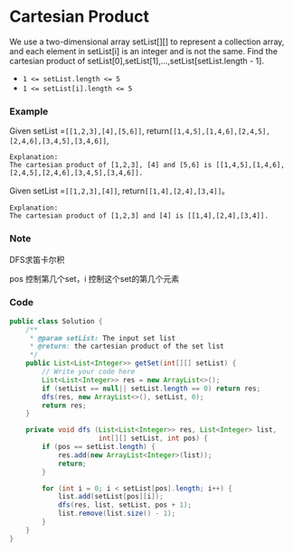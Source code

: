 # Cartesian Product

We use a two-dimensional array setList\[\]\[\] to represent a collection array, and each element in setList\[i\] is an integer and is not the same. Find the cartesian product of setList\[0\],setList\[1\],...,setList\[setList.length - 1\].

* `1 <= setList.length <= 5`
* `1 <= setList[i].length <= 5`

### Example

Given setList =`[[1,2,3],[4],[5,6]]`, return`[[1,4,5],[1,4,6],[2,4,5],[2,4,6],[3,4,5],[3,4,6]]`,

```
Explanation:
The cartesian product of [1,2,3], [4] and [5,6] is [[1,4,5],[1,4,6],[2,4,5],[2,4,6],[3,4,5],[3,4,6]].
```

Given setList =`[[1,2,3],[4]]`, return`[[1,4],[2,4],[3,4]]`。

```
Explanation:
The cartesian product of [1,2,3] and [4] is [[1,4],[2,4],[3,4]].
```

### Note

DFS求笛卡尔积

pos 控制第几个set，i 控制这个set的第几个元素

### Code

```java
public class Solution {
    /**
     * @param setList: The input set list
     * @return: the cartesian product of the set list
     */
    public List<List<Integer>> getSet(int[][] setList) {
        // Write your code here
        List<List<Integer>> res = new ArrayList<>();
        if (setList == null|| setList.length == 0) return res;
        dfs(res, new ArrayList<>(), setList, 0);
        return res;
    }

    private void dfs (List<List<Integer>> res, List<Integer> list, 
                      int[][] setList, int pos) {
        if (pos == setList.length) {
            res.add(new ArrayList<Integer>(list));
            return;
        }

        for (int i = 0; i < setList[pos].length; i++) {
            list.add(setList[pos][i]);
            dfs(res, list, setList, pos + 1);
            list.remove(list.size() - 1);
        }
    }
}
```



